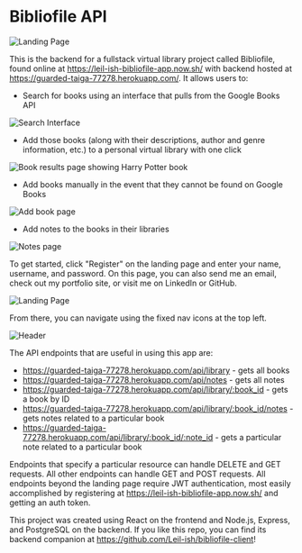 # Bibliofile API

![Landing Page](https://i.imgur.com/ZXs9P3Y.png)

This is the backend for a fullstack virtual library project called Bibliofile, found online at <https://leil-ish-bibliofile-app.now.sh/> with backend hosted at <https://guarded-taiga-77278.herokuapp.com/>. It allows users to:

* Search for books using an interface that pulls from the Google Books API  

![Search Interface](https://i.imgur.com/uZkzA5t.png)

* Add those books (along with their descriptions, author and genre information, etc.) to a personal virtual library with one click  

![Book results page showing Harry Potter book](https://i.imgur.com/Or6HkVK.png)

* Add books manually in the event that they cannot be found on Google Books  

![Add book page](https://i.imgur.com/jZkzigi.png)

* Add notes to the books in their libraries  

![Notes page](https://i.imgur.com/MkCnkJJ.png)

To get started, click "Register" on the landing page and enter your name, username, and password. On this page, you can also send me an email, check out my portfolio site, or visit me on LinkedIn or GitHub.  

![Landing Page](https://i.imgur.com/LIIFeCD.png)

From there, you can navigate using the fixed nav icons at the top left.  

![Header](https://i.imgur.com/ZXs9P3Y.png)  

The API endpoints that are useful in using this app are:

* <https://guarded-taiga-77278.herokuapp.com/api/library> - gets all books
* <https://guarded-taiga-77278.herokuapp.com/api/notes> - gets all notes
* <https://guarded-taiga-77278.herokuapp.com/api/library/:book_id> - gets a book by ID
* <https://guarded-taiga-77278.herokuapp.com/api/library/:book_id/notes> - gets notes related to a particular book
* <https://guarded-taiga-77278.herokuapp.com/api/library/:book_id/:note_id> - gets a particular note related to a particular book

Endpoints that specify a particular resource can handle DELETE and GET requests. All other endpoints can handle GET and POST requests. All endpoints beyond the landing page require JWT authentication, most easily accomplished by registering at <https://leil-ish-bibliofile-app.now.sh/> and getting an auth token.

This project was created using React on the frontend and Node.js, Express, and PostgreSQL on the backend. If you like this repo, you can find its backend companion at <https://github.com/Leil-ish/bibliofile-client>!
